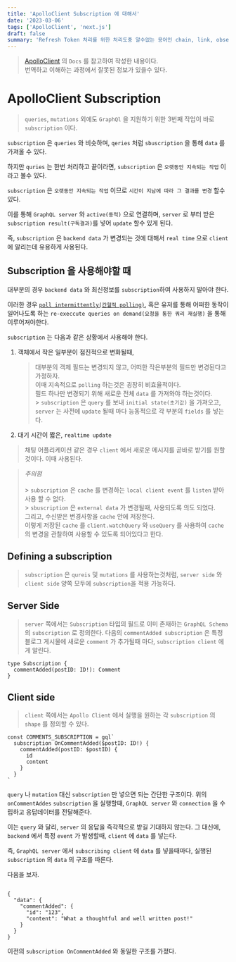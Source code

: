```yaml
---
title: 'ApolloClient Subscription 에 대해서'
date: '2023-03-06'
tags: ['ApolloClient', 'next.js']
draft: false
summary: 'Refresh Token 처리를 위한 처리도중 알수없는 용어인 chain, link, observable' 에 대해서 알아본다.'
---
```


> [ApolloClient](https://https://www.apollographql.com/docs/react/data/subscriptions) 의 `Docs` 를 참고하여 작성한 내용이다.</br> 번역하고 이해하는 과정에서 잘못된 정보가 있을수 있다.

# ApolloClient Subscription

> `queries`, `mutations` 외에도 `GraphQl` 을 지원하기 위한 3번째 작업이 바로 `subscription` 이다.

`subscription` 은 `queries` 와 비슷하며, `qeries` 처럼 `sbuscription` 을 통해 `data` 를 가져올 수 있다.

하지만 `quries` 는 한번 처리하고 끝이라면, `subscription` 은 `오랫동안 지속되는 작업` 이라고 볼수 있다.

`subscription` 은 `오랫동안 지속되는 작업` 이므로 `시간이 지남에 따라 그 결과를 변경` 할수 있다.

이를 통해 `GraphQL server` 와 `active(동적)` 으로 연결하며, `server` 로 부터 받은 `subscription result(구독결과)`를 넣어 `update` 할수 있게 된다.

즉, `subscription` 은 `backend data` 가 변경되는 것에 대해서 `real time` 으로 `client` 에 알리는데 유용하게 사용된다.

## Subscription 을 사용해야할 때

대부분의 경우 `backend data` 와 최신정보를 `subscription`하여 사용하지 말아야 한다.

이러한 경우 [`poll intermittently(간헐적 polling)`](https://www.apollographql.com/docs/react/data/queries/#polling), 혹은 유저를 통해 어떠한 동작이 일어나도록 하는 `re-execcute queries on demand(요청을 통한 쿼리 재실행)` 을 통해 이루어져야한다.

`subscription` 는 다음과 같은 상황에서 사용해야 한다.

1. 객체에서 작은 일부분이 점진적으로 변화될때,

   > 대부분의 객체 필드는 변경되지 않고, 어떠한 작은부분의 필드만 변경된다고 가정하자.</br>
   > 이때 지속적으로 `polling` 하는것은 굉장히 비효율적이다.</br>
   > 필드 하나만 변경되기 위해 새로운 전체 `data` 를 가져와야 하는것이다.</br> > `subscription` 은 `query` 를 보내 `initial state(초기값)` 을 가져오고, `server` 는 사전에 `update` 될때 마다 능동적으로 각 부분의 `fields` 를 넣는다.

2. 대기 시간이 짧은, `realtime update`

> 채팅 어플리케이션 같은 경우 `client` 에서 새로운 메시지를 곧바로 받기를 원할것이다. 이때 사용된다.

> _주의점_</br></br> > `subscription` 은 `cache` 를 변경하는 `local client event` 를 `listen` 받아 사용 할 수 없다.</br> > `sbuscription` 은 `external data` 가 변경될때, 사용되도록 의도 되었다.</br> 그리고, 수신받은 변경사항을 `cache` 안에 저장한다.<br>
> 이렇게 저장된 `cache` 를 `client.watchQuery` 와 `useQuery` 를 사용하여 `cache` 의 변경을 관찰하여 사용할 수 있도록 되어있다고 한다.

## Defining a subscription

> `subscription` 은 `qureis` 및 `mutations` 를 사용하는것처럼, `server side` 와 `client side` 양쪽 모두에 `subscription`을 적용 가능하다.

## Server Side

> `server` 쪽에서는 `Subscription` 타입의 필드로 이미 존재하는 `GraphQL Schema` 의 `subscription` 로 정의한다.
> 다음의 `commentAdded subscription` 은 특정 블로그 게시물에 새로운 `comment` 가 추가될때 마다, `subscription client` 에게 알린다.

```tsx
type Subscription {
  commentAdded(postID: ID!): Comment
}
```

## Client side

> `client` 쪽에서는 `Apollo Client` 에서 실행을 원하는 각 `subscription` 의 `shape` 를 정의할 수 있다.

```tsx
const COMMENTS_SUBSCRIPTION = gql`
  subscription OnCommentAdded($postID: ID!) {
    commentAdded(postID: $postID) {
      id
      content
    }
  }
`
```

`query` 나 `mutation` 대신 `subscription` 만 넣으면 되는 간단한 구조이다.
위의 `onCommentAddes` `subscription` 을 실행할때, `GraphQL server` 와 `connection` 을 수립하고 응답데이터를 전달해준다.

이는 `query` 와 달리, `server` 의 응답을 즉각적으로 받길 기대하지 않는다.
그 대신에, `backend` 에서 특정 `event` 가 발생할때, `client` 에 `data` 를 넣는다.

즉, `GraphQL server` 에서 `subscribing client` 에 `data` 를 넣을때마다, 실행된 `subscription` 의 `data` 의 구조를 따른다.

다음을 보자.

```tsx

{
  "data": {
    "commentAdded": {
      "id": "123",
      "content": "What a thoughtful and well written post!"
    }
  }
}

```

이전의 `subscription OnCommentAdded` 와 동일한 구조를 가졌다.
